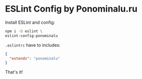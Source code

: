 # ESLint Config by Ponominalu.ru

Install ESLint and config:

```bash
npm i -D eslint \ 
eslint-config-ponominalu
```

`.eslintrc` have to includes:

```json
{
  "extends": "ponominalu"
}
```

That's it!
